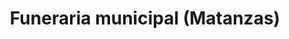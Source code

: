 ---
title: "Funeraria municipal (Matanzas)"
url: /ciudad-de-matanzas/funeraria-municipal-matanzas/
shop: directores de funerarias
---